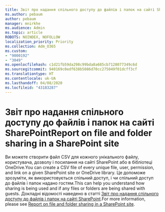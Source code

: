 ```yaml
---
title: Звіт про надання спільного доступу до файлів і папок на сайті SharePoint
ms.author: pebaum
author: pebaum
manager: mnirkhe
ms.audience: Admin
ms.topic: article
ROBOTS: NOINDEX, NOFOLLOW
localization_priority: Priority
ms.collection: Adm_O365
ms.custom:
- "9000192"
- "3049"
ms.openlocfilehash: c1d21fb59da298c99bda8a685cb7128077349c6d
ms.sourcegitcommit: 940169c0edf638b5086d70cc275049f01dcff3cf
ms.translationtype: HT
ms.contentlocale: uk-UA
ms.lasthandoff: 04/08/2020
ms.locfileid: "43183287"
---
```

# <a name="report-on-file-and-folder-sharing-in-a-sharepoint-site"></a><span data-ttu-id="4ccb7-102">Звіт про надання спільного доступу до файлів і папок на сайті SharePoint</span><span class="sxs-lookup"><span data-stu-id="4ccb7-102">Report on file and folder sharing in a SharePoint site</span></span>

<span data-ttu-id="4ccb7-103">Ви можете створити файл CSV для кожного унікального файлу, користувача, дозволу і посилання на сайті SharePoint або в бібліотеці OneDrive.</span><span class="sxs-lookup"><span data-stu-id="4ccb7-103">You can create a CSV file of every unique file, user, permission, and link on a given SharePoint site or OneDrive library.</span></span> <span data-ttu-id="4ccb7-104">Це допоможе зрозуміти, як використовується спільний доступ, і чи спільний доступ до файлів і папок надано гостям.</span><span class="sxs-lookup"><span data-stu-id="4ccb7-104">This can help you understand how sharing is being used and if any files or folders are being shared with guests.</span></span> <span data-ttu-id="4ccb7-105">Докладні відомості наведено в статті [Звіт про надання спільного доступу до файлів і папок на сайті SharePoint](https://docs.microsoft.com/sharepoint/sharing-reports).</span><span class="sxs-lookup"><span data-stu-id="4ccb7-105">For more information, please see [Report on file and folder sharing in a SharePoint site](https://docs.microsoft.com/sharepoint/sharing-reports).</span></span>
